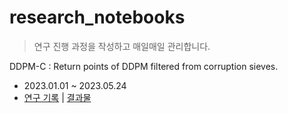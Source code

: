 # research_notebooks



> 연구 진행 과정을 작성하고 매일매일 관리합니다. 



DDPM-C : Return points of DDPM filtered from corruption sieves.

- 2023.01.01 ~ 2023.05.24
- [연구 기록](./ddpm_c/log.md) | [결과물](https://openreview.net/forum?id=v2zmoxBtjv) 

